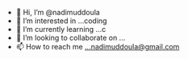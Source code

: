 - 👋 Hi, I’m @nadimuddoula
- 👀 I’m interested in ...coding
- 🌱 I’m currently learning ...c
- 💞️ I’m looking to collaborate on ...
- 📫 How to reach me ...nadimuddoula@gmail.com

<!---
nadimuddoula/nadimuddoula is a ✨ special ✨ repository because its `README.md` (this file) appears on your GitHub profile.
You can click the Preview link to take a look at your changes.
--->
